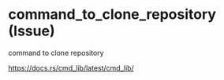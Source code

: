 # command_to_clone_repository (Issue)

command to clone repository

https://docs.rs/cmd_lib/latest/cmd_lib/
